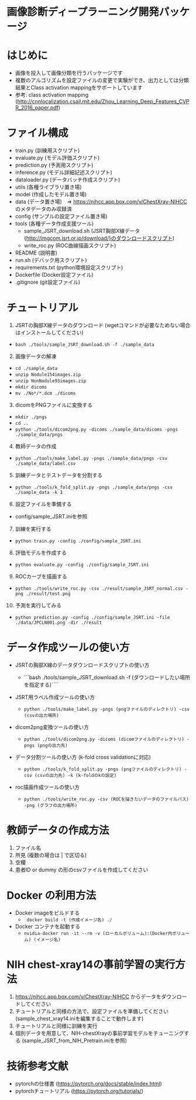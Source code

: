 # 画像診断ディープラーニング開発パッケージ

# はじめに
* 画像を投入して画像分類を行うパッケージです
* 複数のアルゴリズムを設定ファイルの変更で実験ができ、出力としては分類結果とClass activation mappingをサポートしています
* 参考: class activation mapping (http://cnnlocalization.csail.mit.edu/Zhou_Learning_Deep_Features_CVPR_2016_paper.pdf)

# ファイル構成
* train.py (訓練用スクリプト)
* evaluate.py (モデル評価スクリプト)
* prediction.py (予測用スクリプト)
* inference.py (モデル詳細記述スクリプト)
* dataloader.py (データバッチ作成スクリプト)
* utils (各種ライブラリ置き場)
* model (作成したモデル置き場)
* data (データ置き場)　=> https://nihcc.app.box.com/v/ChestXray-NIHCC のメタデータのみ収録済
* config (サンプルの設定ファイル置き場)
* tools (各種データ作成支援ツール)
  * sample_JSRT_download.sh (JSRT胸部X線データ{http://imgcom.jsrt.or.jp/download/}のダウンロードスクリプト)
  * write_roc.py (ROC曲線描画スクリプト)
* README (説明書)
* run.sh (デバック用スクリプト)
* requirements.txt (python環境設定スクリプト)
* Dockerfile (Docker設定ファイル)
* .gitignore (git設定ファイル)

# チュートリアル
1. JSRTの胸部X線データのダウンロード (wgetコマンドが必要なためない場合はインストールしてください)
  * ```bash ./tools/sample_JSRT_download.sh -f ./sample_data```

2. 画像データの解凍
  * ```cd ./sample_data```
  * ```unzip Nodule154images.zip```
  * ```unzip NonNodule93images.zip```
  * ```mkdir dicoms```
  * ```mv ./No*/*.dcm ./dicoms```

3. dicomをPNGファイルに変換する
  * ```mkdir ./pngs```
  * ```cd ..```
  * ```python ./tools/dicom2png.py -dicoms ./sample_data/dicoms -pngs ./sample_data/pngs```


4. 教師データの作成
  * ```python ./tools/make_label.py -pngs ./sample_data/pngs -csv ./sample_data/label.csv```

5. 訓練データとテストデータを分割する
  * ```python ./tools/k_fold_split.py -pngs ./sample_data/pngs -csv ./sample_data -k 3```

6. 設定ファイルを準備する
  * config/sample_JSRT.iniを参照
7. 訓練を実行する
  * ```python train.py -config ./config/sample_JSRT.ini ```
8. 評価モデルを作成する
  * ```python evaluate.py -config ./config/sample_JSRT.ini```
9. ROCカーブを描画する
  * ```python ./tools/write_roc.py -csv ./result/sample_JSRT_normal.csv -png ./result/test.png```
10. 予測を実行してみる
  * ```python prediction.py -config ./config/sample_JSRT.ini -file ./data/JPCLN001.png -dir ./result ```


# データ作成ツールの使い方
* JSRTの胸部X線のデータダウンロードスクリプトの使い方
  * ```bash ./tools/sample_JSRT_download.sh -f (ダウンロードしたい場所を指定する)````
* JSRT用ラベル作成ツールの使い方
  * ```python ./tools/make_label.py -pngs (pngファイルのディレクトリ) -csv (csvの出力場所)```

* dicom2png変換ツールの使い方
  * ```python ./tools/dicom2png.py -dicoms (dicomファイルのディレクトリ) -pngs (pngの出力先)```

* データ分割ツールの使い方 (k-fold cross validationに対応)
  * ```python ./tools/k_fold_split.py -pngs (pngファイルのディレクトリ) -csv (csvの出力先) -k (k-foldのkの設定)```

* roc描画作成ツールの使い方
  * ```python ./tools/write_roc.py -csv (ROCを描きたいデータのファイルパス) -png (グラフの出力場所)```

# 教師データの作成方法
  1. ファイル名
  2. 所見 (複数の場合は | で区切る)
  3. 空欄
  4. 患者ID or dummy
  の形のcsvファイルを作成してください


# Docker の利用方法
* Docker imageをビルドする
  * ``` docker build -t (作成イメージ名) ./```
* Docker コンテナを起動する
  * ```nvidia-docker run -it --rm -v (ローカルボリューム):(Docker内ボリューム) (イメージ名)```


# NIH chest-xray14の事前学習の実行方法
  1. https://nihcc.app.box.com/v/ChestXray-NIHCC からデータをダウンロードしてください
  2. チュートリアルと同様の方法で、設定ファイルを準備してください (sample_chest_xray14.iniを編集することで動作します)
  3. チュートリアルと同様に訓練を実行
  4. 個別データを用意して、NIH-chestXrayの事前学習モデルをチューニングする (sample_JSRT_from_NIH_Pretrain.iniを参照)

# 技術参考文献
* pytorchの仕様書 (https://pytorch.org/docs/stable/index.html)
* pytorchチュートリアル (https://pytorch.org/tutorials/)
